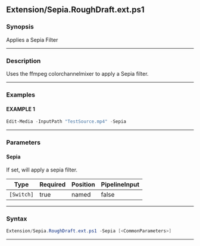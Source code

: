 
Extension/Sepia.RoughDraft.ext.ps1
----------------------------------
### Synopsis
Applies a Sepia Filter

---
### Description

Uses the ffmpeg colorchannelmixer to apply a Sepia filter.

---
### Examples
#### EXAMPLE 1
```PowerShell
Edit-Media -InputPath "TestSource.mp4" -Sepia
```

---
### Parameters
#### **Sepia**

If set, will apply a sepia filter.






|Type      |Required|Position|PipelineInput|
|----------|--------|--------|-------------|
|`[Switch]`|true    |named   |false        |



---
### Syntax
```PowerShell
Extension/Sepia.RoughDraft.ext.ps1 -Sepia [<CommonParameters>]
```
---



